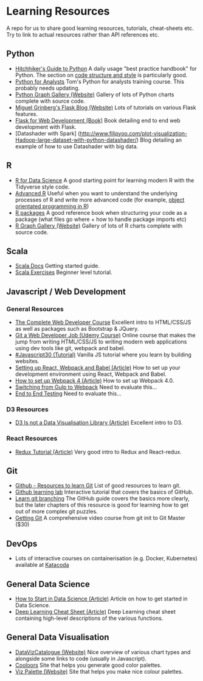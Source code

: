 # Learning Resources

 A repo for us to share good learning resources, tutorials, cheat-sheets etc. Try to link to actual resources rather than API references etc.

## Python

* [Hitchhiker's Guide to Python](http://docs.python-guide.org/en/latest/) A daily usage "best practice handbook" for Python. The section on [code structure and style](http://docs.python-guide.org/en/latest/#writing-great-python-code) is particularly good.
* [Python for Analysts](https://github.com/Tommo565/Python-for-Analysts) Tom's Python for analysts training course. This probably needs updating.<br/>
* [Python Graph Gallery (Website)](https://python-graph-gallery.com/) Gallery of lots of Python charts complete with source code.<br/>
* [Miguel Grinberg's Flask Blog (Website)](https://blog.miguelgrinberg.com/index) Lots of tutorials on various Flask features.<br/>
* [Flask for Web Development (Book)](https://www.amazon.co.uk/Flask-Web-Development-Developing-Applications/dp/1449372627) Book detailing end to end web development with Flask.<br/>
* [Datashader with Spark] (http://www.filipyoo.com/plot-visualization-Hadoop-large-dataset-with-python-datashader/) Blog detailing an example of how to use Datashader with big data.

## R

* [R for Data Science](http://r4ds.had.co.nz/) A good starting point for learning modern R with the Tidyverse style code.
* [Advanced R](http://adv-r.had.co.nz/) Useful when you want to understand the underlying processes of R and write more advanced code (for example, [object orientated programming in R](http://adv-r.had.co.nz/OO-essentials.html))
* [R packages](http://r-pkgs.had.co.nz/) A good reference book when structuring your code as a package (what files go where + how to handle package imports etc)
* [R Graph Gallery (Website)](https://www.r-graph-gallery.com/) Gallery of lots of R charts complete with source code.<br/>

## Scala

* [Scala Docs](https://docs.scala-lang.org/getting-started-sbt-track/getting-started-with-scala-and-sbt-on-the-command-line.html) Getting started guide.
* [Scala Exercises](https://www.scala-exercises.org/scala_tutorial/terms_and_types) Beginner level tutorial.

## Javascript / Web Development

### General Resources

* [The Complete Web Developer Course](https://www.udemy.com/the-complete-web-developer-course-2/) Excellent intro to HTML/CSS/JS as well as packages such as Bootstrap & JQuery.<br/>
* [Git a Web Developer Job (Udemy Course)](https://www.udemy.com/git-a-web-developer-job-mastering-the-modern-workflow/) Online course that makes the jump from writing HTML/CSS/JS to writing modern web applications using dev tools like git, webpack and babel.<br/>
* [#Javascript30 (Tutorial)](https://javascript30.com/) Vanilla JS tutorial where you learn by building websites.<br/>
* [Setting up React, Webpack and Babel (Article)](https://www.valentinog.com/blog/react-webpack-babel/) How to set up your development environment using React, Webpack and Babel.<br/>
* [How to set up Webpack 4 (Article)](https://www.valentinog.com/blog/webpack-tutorial/) How to set up Webpack 4.0.<br/>
* [Switching from Gulp to Webpack](https://www.valentinog.com/blog/from-gulp-to-webpack-4-tutorial/) Need to evaluate this...<br/>
* [End to End Testing](https://www.valentinog.com/blog/javascript-end-to-end-testing-cypress/) Need to evaluate this...<br/>

### D3 Resources
* [D3 Is not a Data Visualisation Library (Article)](https://medium.com/@Elijah_Meeks/d3-is-not-a-data-visualization-library-67ba549e8520) Excellent intro to D3.<br/>

### React Resources
* [Redux Tutorial (Article)](https://www.valentinog.com/blog/react-redux-tutorial-beginners/) Very good intro to Redux and React-redux.<br/>

## Git
* [Github - Resources to learn Git](https://try.github.io/) List of good resources to learn git.
* [Github learning lab](https://lab.github.com/) Interactive tutorial that covers the basics of GitHub.
* [Learn git branching](https://learngitbranching.js.org/) The GitHub guide covers the basics more clearly, but the later chapters of this resource is good for learning how to get out of more complex git puzzles.
* [Getting Git](https://gettinggit.com/) A comprehensive video course from git init to Git Master ($30)

## DevOps

* Lots of interactive courses on containerisation (e.g. Docker, Kubernetes) available at [Katacoda](https://www.katacoda.com/)

## General Data Science

* [How to Start in Data Science (Article)](https://www.linkedin.com/pulse/how-start-data-science-marios-michailidis/?trk=v-feed&lipi=urn%3Ali%3Apage%3Ad_flagship3_feed%3BAA%2B9IAErD%2BGVz8GcpV%2FsBw%3D%3D) Article on how to get started in Data Science.<br/>
* [Deep Learning Cheat Sheet (Article)](https://hackernoon.com/deep-learning-cheat-sheet-25421411e460) Deep Learning cheat sheet containing high-level descriptions of the various functions.<br/>

## General Data Visualisation

* [DataVizCatalogue (Website)](https://datavizcatalogue.com/) Nice overview of various chart types and alongside some links to code (usually in Javascript).<br/>
* [Cooloors](https://coolors.co/c5ebc3-b7c8b5-a790a5-875c74-54414e) Site that helps you generate good color palettes.<br/>
* [Viz Palette (Website)](http://projects.susielu.com/viz-palette) Site that helps you make nice colour palettes.<br/>
